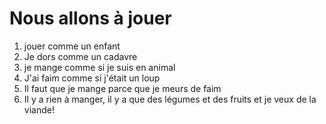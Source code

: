 # Nous allons à jouer

1. jouer comme un enfant
2. Je dors comme un cadavre
3. je mange comme si je suis en animal
4. J'ai faim comme si j'était un loup
5. Il faut que je mange parce que je meurs de faim
6. Il y a rien à manger, il y a que des légumes et des fruits et je veux de la viande!
